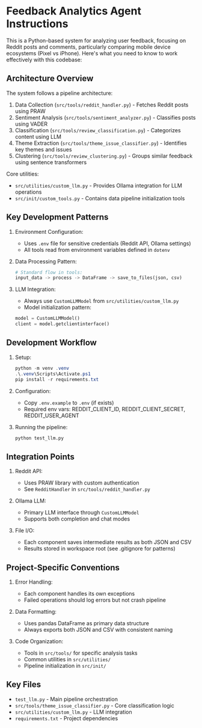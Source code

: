 # Feedback Analytics Agent Instructions

This is a Python-based system for analyzing user feedback, focusing on Reddit posts and comments, particularly comparing mobile device ecosystems (Pixel vs iPhone). Here's what you need to know to work effectively with this codebase:

## Architecture Overview

The system follows a pipeline architecture:
1. Data Collection (`src/tools/reddit_handler.py`) - Fetches Reddit posts using PRAW
2. Sentiment Analysis (`src/tools/sentiment_analyzer.py`) - Classifies posts using VADER
3. Classification (`src/tools/review_classification.py`) - Categorizes content using LLM
4. Theme Extraction (`src/tools/theme_issue_classifier.py`) - Identifies key themes and issues
5. Clustering (`src/tools/review_clustering.py`) - Groups similar feedback using sentence transformers

Core utilities:
- `src/utilities/custom_llm.py` - Provides Ollama integration for LLM operations
- `src/init/custom_tools.py` - Contains data pipeline initialization tools

## Key Development Patterns

1. Environment Configuration:
   - Uses `.env` file for sensitive credentials (Reddit API, Ollama settings)
   - All tools read from environment variables defined in `dotenv`

2. Data Processing Pattern:
   ```python
   # Standard flow in tools:
   input_data -> process -> DataFrame -> save_to_files(json, csv)
   ```

3. LLM Integration:
   - Always use `CustomLLMModel` from `src/utilities/custom_llm.py`
   - Model initialization pattern:
   ```python
   model = CustomLLMModel()
   client = model.getclientinterface()
   ```

## Development Workflow

1. Setup:
   ```powershell
   python -m venv .venv
   .\.venv\Scripts\Activate.ps1
   pip install -r requirements.txt
   ```

2. Configuration:
   - Copy `.env.example` to `.env` (if exists)
   - Required env vars: REDDIT_CLIENT_ID, REDDIT_CLIENT_SECRET, REDDIT_USER_AGENT

3. Running the pipeline:
   ```python
   python test_llm.py
   ```

## Integration Points

1. Reddit API:
   - Uses PRAW library with custom authentication
   - See `RedditHandler` in `src/tools/reddit_handler.py`

2. Ollama LLM:
   - Primary LLM interface through `CustomLLMModel`
   - Supports both completion and chat modes

3. File I/O:
   - Each component saves intermediate results as both JSON and CSV
   - Results stored in workspace root (see .gitignore for patterns)

## Project-Specific Conventions

1. Error Handling:
   - Each component handles its own exceptions
   - Failed operations should log errors but not crash pipeline

2. Data Formatting:
   - Uses pandas DataFrame as primary data structure
   - Always exports both JSON and CSV with consistent naming

3. Code Organization:
   - Tools in `src/tools/` for specific analysis tasks
   - Common utilities in `src/utilities/`
   - Pipeline initialization in `src/init/`

## Key Files

- `test_llm.py` - Main pipeline orchestration
- `src/tools/theme_issue_classifier.py` - Core classification logic
- `src/utilities/custom_llm.py` - LLM integration
- `requirements.txt` - Project dependencies